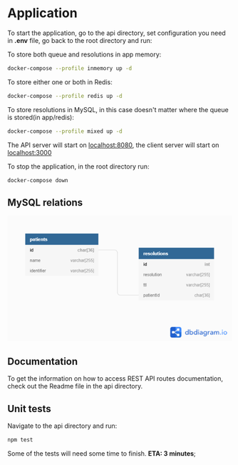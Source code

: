 # Application

To start the application, go to the api directory, set configuration you need in <b>.env</b> file, go back to the root directory and run:

To store both queue and resolutions in app memory:

```bash
docker-compose --profile inmemory up -d
```

To store either one or both in Redis:

```bash
docker-compose --profile redis up -d
```

To store resolutions in MySQL, in this case doesn't matter where the queue is stored(in app/redis):

```bash
docker-compose --profile mixed up -d
```

The API server will start on [localhost:8080](http://localhost:8080), the client server will start on [localhost:3000](http://localhost:3000)

To stop the application, in the root directory run:

```bash
docker-compose down
```

## MySQL relations

![relations](/api/relations.png?raw=true)

## Documentation

To get the information on how to access REST API routes documentation, check out the Readme file in the api directory.

## Unit tests

Navigate to the api directory and run:

```bash
npm test
```

Some of the tests will need some time to finish. <b>ETA: 3 minutes</b>;
